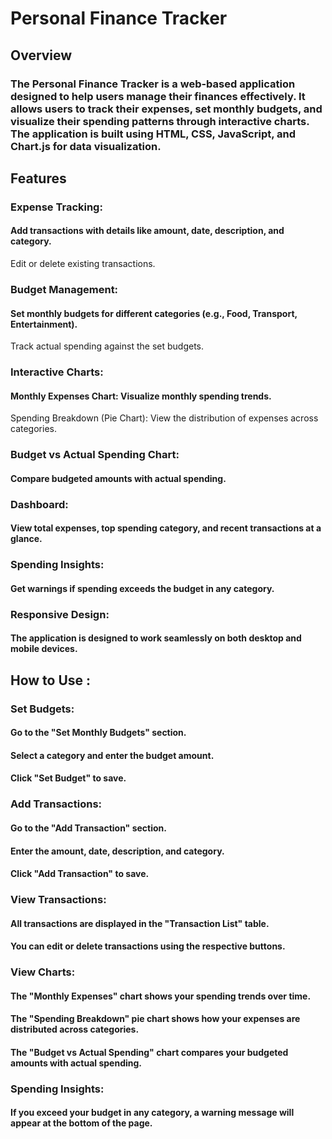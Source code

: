 # Personal Finance Tracker

## Overview
###    The Personal Finance Tracker is a web-based application designed to help users manage their finances effectively. It allows users to track their expenses, set monthly budgets, and visualize their spending patterns through interactive charts. The application is built using HTML, CSS, JavaScript, and Chart.js for data visualization.

## Features 

###  Expense Tracking:

#### Add transactions with details like amount, date, description, and category.
  Edit or delete existing transactions.

### Budget Management:

#### Set monthly budgets for different categories (e.g., Food, Transport, Entertainment).
Track actual spending against the set budgets.

### Interactive Charts:

#### Monthly Expenses Chart: Visualize monthly spending trends.
Spending Breakdown (Pie Chart): View the distribution of expenses across categories.

### Budget vs Actual Spending Chart: 

#### Compare budgeted amounts with actual spending.

### Dashboard:

#### View total expenses, top spending category, and recent transactions at a glance.

### Spending Insights:

#### Get warnings if spending exceeds the budget in any category.

### Responsive Design:

#### The application is designed to work seamlessly on both desktop and mobile devices.

## How to Use :

### Set Budgets:

#### Go to the "Set Monthly Budgets" section.
#### Select a category and enter the budget amount.
#### Click "Set Budget" to save.

### Add Transactions:

#### Go to the "Add Transaction" section.
#### Enter the amount, date, description, and category.
#### Click "Add Transaction" to save.

### View Transactions:

#### All transactions are displayed in the "Transaction List" table.
#### You can edit or delete transactions using the respective buttons.

### View Charts:

#### The "Monthly Expenses" chart shows your spending trends over time.
#### The "Spending Breakdown" pie chart shows how your expenses are distributed across categories.
#### The "Budget vs Actual Spending" chart compares your budgeted amounts with actual spending.

### Spending Insights:

#### If you exceed your budget in any category, a warning message will appear at the bottom of the page.
